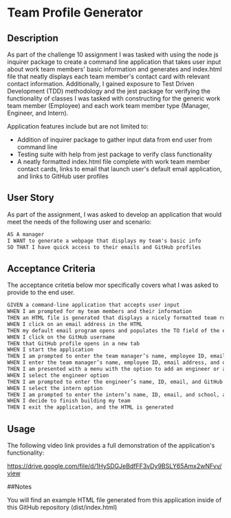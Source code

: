 # Team Profile Generator

## Description

As part of the challenge 10 assignment I was tasked with using the node js inquirer package to create a command line application that takes user input about work team members' basic information
and generates and index.html file that neatly displays each team member's contact card with relevant contact information. Additionally, I gained exposure to Test Driven Development (TDD) methodology 
and the jest package for verifying the functionality of classes I was tasked with constructing for the generic work team member (Employee) and each work team member type (Manager, Engineer, and Intern).

Application features include but are not limited to:

 - Addition of inquirer package to gather input data from end user from command line
 - Testing suite with help from jest package to verify class functionality
 - A neatly formatted index.html file complete with work team member contact cards, links to email that launch user's default email application, and links to GitHub user profiles

## User Story

As part of the assignment, I was asked to develop an application that would meet the needs of the following user and scenario:

```md
AS A manager
I WANT to generate a webpage that displays my team's basic info
SO THAT I have quick access to their emails and GitHub profiles
```

## Acceptance Criteria

The acceptance critetia below mor specifically covers what I was asked to provide to the end user.

```md
GIVEN a command-line application that accepts user input
WHEN I am prompted for my team members and their information
THEN an HTML file is generated that displays a nicely formatted team roster based on user input
WHEN I click on an email address in the HTML
THEN my default email program opens and populates the TO field of the email with the address
WHEN I click on the GitHub username
THEN that GitHub profile opens in a new tab
WHEN I start the application
THEN I am prompted to enter the team manager’s name, employee ID, email address, and office number
WHEN I enter the team manager’s name, employee ID, email address, and office number
THEN I am presented with a menu with the option to add an engineer or an intern or to finish building my team
WHEN I select the engineer option
THEN I am prompted to enter the engineer’s name, ID, email, and GitHub username, and I am taken back to the menu
WHEN I select the intern option
THEN I am prompted to enter the intern’s name, ID, email, and school, and I am taken back to the menu
WHEN I decide to finish building my team
THEN I exit the application, and the HTML is generated
```

## Usage

The following video link provides a full demonstration of the application's functionality:

https://drive.google.com/file/d/1HySDGJeBdfFF3vDy9BSLY65Amx2wNFvv/view

##Notes

You will find an example HTML file generated from this application inside of this GitHub repository (dist/index.html)
